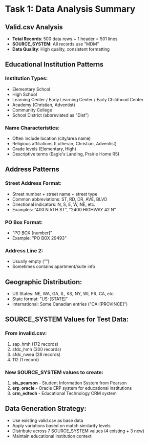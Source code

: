 # Task 1: Data Analysis Summary

## Valid.csv Analysis
- **Total Records**: 500 data rows + 1 header = 501 lines
- **SOURCE_SYSTEM**: All records use "MDM"
- **Data Quality**: High quality, consistent formatting

## Educational Institution Patterns
### Institution Types:
- Elementary School
- High School  
- Learning Center / Early Learning Center / Early Childhood Center
- Academy (Christian, Adventist)
- Community College
- School District (abbreviated as "Dist")

### Name Characteristics:
- Often include location (city/area name)
- Religious affiliations (Lutheran, Christian, Adventist) 
- Grade levels (Elementary, High)
- Descriptive terms (Eagle's Landing, Prairie Home R5)

## Address Patterns
### Street Address Format:
- Street number + street name + street type
- Common abbreviations: ST, RD, DR, AVE, BLVD
- Directional indicators: N, S, E, W, NE, etc.
- Examples: "400 N 5TH ST", "2400 HIGHWAY 42 N"

### PO Box Format:
- "PO BOX [number]"
- Example: "PO BOX 29493"

### Address Line 2:
- Usually empty ("") 
- Sometimes contains apartment/suite info

## Geographic Distribution:
- US States: NE, WA, GA, IL, KS, NY, WI, PR, CA, etc.
- State format: "US-[STATE]"
- International: Some Canadian entries ("CA-[PROVINCE]")

## SOURCE_SYSTEM Values for Test Data:
### From invalid.csv:
1. sap_hmh (172 records)
2. sfdc_hmh (300 records) 
3. sfdc_nwea (28 records)
4. 112 (1 record)

### New SOURCE_SYSTEM values to create:
1. **sis_pearson** - Student Information System from Pearson
2. **erp_oracle** - Oracle ERP system for educational institutions  
3. **crm_edtech** - Educational Technology CRM system

## Data Generation Strategy:
- Use existing valid.csv as base data
- Apply variations based on match similarity levels
- Distribute across 7 SOURCE_SYSTEM values (4 existing + 3 new)
- Maintain educational institution context